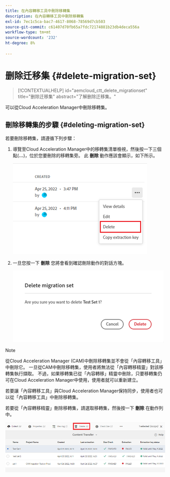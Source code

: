 ```yaml
---
title: 在內容轉移工具中刪除移轉集
description: 在內容轉移工具中刪除移轉集
exl-id: 7ec1c5ca-bac7-4617-8068-78569d7cb503
source-git-commit: c61407d70fb65a7fdc72174881b23db4deca556a
workflow-type: tm+mt
source-wordcount: '232'
ht-degree: 8%

---
```


# 删除迁移集 {#delete-migration-set}

>[!CONTEXTUALHELP]
>id="aemcloud_ctt_delete_migrationset"
>title="删除迁移集"
>abstract="了解删除迁移集。"

可以從Cloud Acceleration Manager中刪除移轉集。

## 刪除移轉集的步驟 {#deleting-migration-set}

若要刪除移轉集，請遵循下列步驟：

1. 導覽至Cloud Acceleration Manager中的移轉集清單檢視，然後按一下三個點(**...**)，位於您要刪除的移轉集旁。 此 **刪除** 動作應該會顯示，如下所示。

   ![图像](/help/journey-migration/content-transfer-tool/assets-ctt/migration-delete1.png)

1. 一旦您按一下 **刪除** 您將會看到確認刪除動作的對話方塊。

   ![图像](/help/journey-migration/content-transfer-tool/assets-ctt/migration-delete2.png)

>[!NOTE]
>
>從Cloud Acceleration Manager (CAM)中刪除移轉集並不會從「內容轉移工具」中刪除它。 一旦從CAM中刪除移轉集，使用者將無法從「內容轉移精靈」對該移轉集執行擷取。 不過，如果移轉集已從「內容轉移」精靈中刪除，只要移轉集仍可在Cloud Acceleration Manager中使用，使用者就可以重新建立。
>
>若要讓「內容轉移工具」與Cloud Acceleration Manager保持同步，使用者也可以從「內容轉移工具」中刪除移轉集。

若要從「內容轉移精靈」刪除移轉集，請選取移轉集，然後按一下 **刪除** 在動作列中。

![图像](/help/journey-migration/content-transfer-tool/assets-ctt/cttcam27.png)
